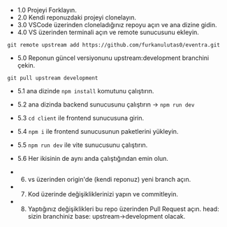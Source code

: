 - 1.0 Projeyi Forklayın. 
- 2.0 Kendi reponuzdaki projeyi clonelayın.
- 3.0 VSCode üzerinden cloneladığınız repoyu açın ve ana dizine gidin.
- 4.0 VS üzerinden terminali açın ve remote sunucusunu ekleyin.
```
git remote upstream add https://github.com/furkanulutas0/eventra.git
```
- 5.0 Reponun güncel versiyonunu upstream:development branchini çekin.
```
git pull upstream development
```
- 5.1 ana dizinde `npm install` komutunu çalıştırın.

- 5.2 ana dizinda backend sunucusunu çalıştırın -> `npm run dev`

- 5.3 `cd client` ile frontend sunucusuna girin.

- 5.4 `npm i` ile frontend sunucusunun paketlerini yükleyin.
- 5.5 `npm run dev` ile vite sunucusunu çalıştırın.
- 5.6 Her ikisinin de aynı anda çalıştığından emin olun.
- 6. vs üzerinden origin'de (kendi reponuz) yeni branch açın.
- 7. Kod üzerinde değişikliklerinizi yapın ve commitleyin.
- 8. Yaptığınız değişiklikleri bu repo üzerinden Pull Request açın. head: sizin branchiniz base: upstream->development olacak.
